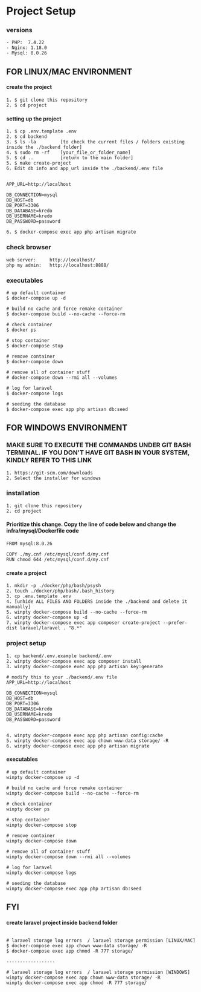 # Project Setup

### versions
```
- PHP:  7.4.22 
- Nginx: 1.18.0
- Mysql: 8.0.26
```

## FOR LINUX/MAC ENVIRONMENT

#### create the project
```
1. $ git clone this repository
2. $ cd project
```

#### setting up the project
```
1. $ cp .env.template .env
2. $ cd backend
3. $ ls -la         [to check the current files / folders existing inside the ./backend folder]
4. $ sudo rm -rf    [your_file_or_folder_name]
5. $ cd ..          [return to the main folder]
5. $ make create-project
6. Edit db info and app_url inside the ./backend/.env file


APP_URL=http://localhost

DB_CONNECTION=mysql
DB_HOST=db
DB_PORT=3306
DB_DATABASE=kredo
DB_USERNAME=kredo
DB_PASSWORD=password

6. $ docker-compose exec app php artisan migrate
```


### check browser
```
web server:     http://localhost/
php my admin:   http://localhost:8888/
```

### executables
```
# up default container
$ docker-compose up -d

# build no cache and force remake container
$ docker-compose build --no-cache --force-rm

# check container
$ docker ps

# stop container
$ docker-compose stop

# remove container
$ docker-compose down

# remove all of container stuff
# docker-compose down --rmi all --volumes

# log for laravel
$ docker-compose logs

# seeding the database
$ docker-compose exec app php artisan db:seed
```



## FOR WINDOWS ENVIRONMENT
### MAKE SURE TO EXECUTE THE COMMANDS UNDER GIT BASH TERMINAL. IF YOU DON'T HAVE GIT BASH IN YOUR SYSTEM, KINDLY REFER TO THIS LINK
```
1. https://git-scm.com/downloads 
2. Select the installer for windows
```
### installation

```
1. git clone this repository
2. cd project
```

#### Prioritize this change. Copy the line of code below and change the infra/mysql/Dockerfile code
```
FROM mysql:8.0.26

COPY ./my.cnf /etc/mysql/conf.d/my.cnf
RUN chmod 644 /etc/mysql/conf.d/my.cnf
```

#### create a project
```
1. mkdir -p ./docker/php/bash/psysh
2. touch ./docker/php/bash/.bash_history
3. cp .env.template .env
4. [unhide ALL FILES AND FOLDERS inside the ./backend and delete it manually]
5. winpty docker-compose build --no-cache --force-rm
6. winpty docker-compose up -d
7. winpty docker-compose exec app composer create-project --prefer-dist laravel/laravel . "8.*"
```
### project setup
```
1. cp backend/.env.example backend/.env
2. winpty docker-compose exec app composer install
3. winpty docker-compose exec app php artisan key:generate

# modify this to your ./backend/.env file 
APP_URL=http://localhost

DB_CONNECTION=mysql
DB_HOST=db
DB_PORT=3306
DB_DATABASE=kredo
DB_USERNAME=kredo
DB_PASSWORD=password


4. winpty docker-compose exec app php artisan config:cache
5. winpty docker-compose exec app chown www-data storage/ -R
6. winpty docker-compose exec app php artisan migrate
```

#### executables

```
# up default container
winpty docker-compose up -d

# build no cache and force remake container
winpty docker-compose build --no-cache --force-rm

# check container
winpty docker ps

# stop container
winpty docker-compose stop

# remove container
winpty docker-compose down

# remove all of container stuff
winpty docker-compose down --rmi all --volumes

# log for laravel
winpty docker-compose logs

# seeding the database
winpty docker-compose exec app php artisan db:seed
```


## FYI
#### create laravel project inside backend folder
```

# laravel storage log errors  / laravel storage permission [LINUX/MAC]
$ docker-compose exec app chown www-data storage/ -R
$ docker-compose exec app chmod -R 777 storage/

------------------

# laravel storage log errors  / laravel storage permission [WINDOWS]
winpty docker-compose exec app chown www-data storage/ -R
winpty docker-compose exec app chmod -R 777 storage/
```
